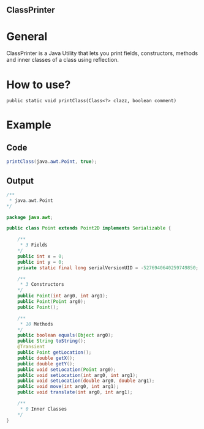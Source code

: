 ## ClassPrinter

# General
ClassPrinter is a Java Utility that lets you print fields, constructors, methods and inner classes of a class using reflection.

# How to use?
```
public static void printClass(Class<?> clazz, boolean comment)
```
# Example
## Code
```java
printClass(java.awt.Point, true);
```
## Output
```java
/**
 * java.awt.Point
*/

package java.awt;

public class Point extends Point2D implements Serializable {

	/**
	 * 3 Fields
	*/
	public int x = 0;
	public int y = 0;
	private static final long serialVersionUID = -5276940640259749850;

	/**
	 * 3 Constructors
	*/
	public Point(int arg0, int arg1);
	public Point(Point arg0);
	public Point();

	/**
	 * 10 Methods
	*/
	public boolean equals(Object arg0);
	public String toString();
	@Transient
	public Point getLocation();
	public double getX();
	public double getY();
	public void setLocation(Point arg0);
	public void setLocation(int arg0, int arg1);
	public void setLocation(double arg0, double arg1);
	public void move(int arg0, int arg1);
	public void translate(int arg0, int arg1);

	/**
	 * 0 Inner Classes
	*/
}
```
